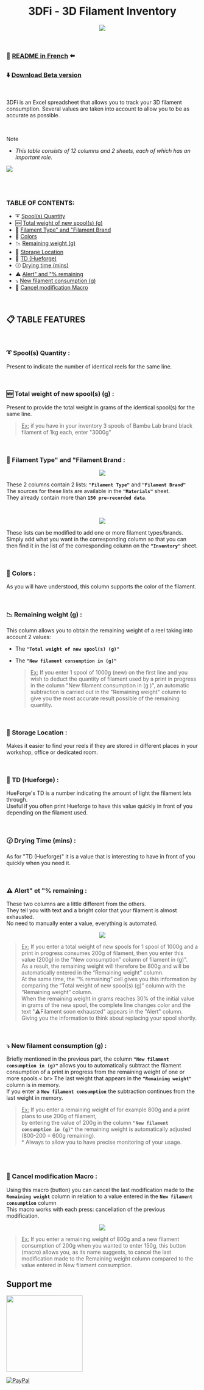 <h1 align="center">3DFi - 3D Filament Inventory</h1>

<p align="center">  
  <img src="https://github.com/user-attachments/assets/06687d3f-0c7b-4bc9-967d-8c176899ea32"/>  
</p>


<br />

### :page_with_curl: [README in French](https://github.com/KORSiRO/3DFi_3D-Filament-Inventory/blob/main/README.md) :arrow_left:

### ⬇️ [Download Beta version](https://github.com/KORSiRO/3DFi_3D-Filament-Inventory/releases)

<br />

3DFi is an Excel spreadsheet that allows you to track your 3D filament consumption. 
Several values are taken into account to allow you to be as accurate as possible.

<br />

> [!NOTE]
>* *This table consists of 12 columns and 2 sheets, each of which has an important role.*

 <img src="https://github.com/user-attachments/assets/8dbc0ac3-acb4-44f5-a256-970c484dae86"/> 

<br /><br />

### TABLE OF CONTENTS:
- :curly_loop: [Spool(s) Quantity](https://github.com/KORSiRO/3DFi_3D-Filament-Inventory/blob/main/README_EN.md#curly_loop-spools-quantity-)
- :new: [Total weight of new spool(s) (g)](https://github.com/KORSiRO/3DFi_3D-Filament-Inventory/blob/main/README_EN.md#new-total-weight-of-new-spools-g-)
- :memo: [Filament Type" and "Filament Brand](https://github.com/KORSiRO/3DFi_3D-Filament-Inventory/blob/main/README_EN.md#memo-filament-type-and-filament-brand-)
- :art: [Colors](https://github.com/KORSiRO/3DFi_3D-Filament-Inventory/blob/main/README_EN.md#art-colors-)
- :chart_with_downwards_trend: [Remaining weight (g)](https://github.com/KORSiRO/3DFi_3D-Filament-Inventory/blob/main/README_EN.md#chart_with_downwards_trend-remaining-weight-g-)
- :file_folder: [Storage Location](https://github.com/KORSiRO/3DFi_3D-Filament-Inventory/blob/main/README_EN.md#file_folder-storage-location-)
- :flower_playing_cards: [TD (Hueforge)](https://github.com/KORSiRO/3DFi_3D-Filament-Inventory/blob/main/README_EN.md#flower_playing_cards-td-hueforge-)
- :clock130: [Drying time (mins)](https://github.com/KORSiRO/3DFi_3D-Filament-Inventory/blob/main/README_EN.md#clock130-drying-time-mins-)
- :warning: [Alert" and "% remaining](https://github.com/KORSiRO/3DFi_3D-Filament-Inventory/blob/main/README_EN.md#warning-alert-et--remaining-)
- :arrow_heading_down: [New filament consumption (g)](https://github.com/KORSiRO/3DFi_3D-Filament-Inventory/blob/main/README_EN.md#arrow_heading_down-nouvelle-consommation-de-filament)
- 🔲 [Cancel modification Macro](https://github.com/KORSiRO/3DFi_3D-Filament-Inventory/blob/main/README_EN.md#black_square_button-macro-annuler-la-modification)

<br />

## :clipboard: TABLE FEATURES

<br />

### :curly_loop: Spool(s) Quantity :

   Present to indicate the number of identical reels for the same line.

<br />

### :new: Total weight of new spool(s) (g) :

   Present to provide the total weight in grams of the identical spool(s) for the same line.
   > <ins>Ex:</ins> if you have in your inventory 3 spools of Bambu Lab brand black filament of 1kg each, enter "3000g"

<br />   

### :memo: Filament Type" and "Filament Brand :

<p align="center">  
<img src="https://github.com/user-attachments/assets/39a6704a-9d40-4134-b052-baa9dc709743"/>
</p>  

These 2 columns contain 2 lists: **`"Filament Type"`** and **`"Filament Brand"`**  
The sources for these lists are available in the **`"Materials"`** sheet.  
They already contain more than **`150 pre-recorded data`**.

<br />

<p align="center">  
<img src="https://github.com/user-attachments/assets/9f642785-ef45-4da9-bb6b-6d1ad0d2ab7c"/>
</p>  

These lists can be modified to add one or more filament types/brands.  
Simply add what you want in the corresponding column so that you can then find it in the list of the corresponding column on the **`"Inventory"`** sheet.

<br />

### :art: Colors :

  As you will have understood, this column supports the color of the filament. 

<br />

### :chart_with_downwards_trend: Remaining weight (g) :

This column allows you to obtain the remaining weight of a reel taking into account 2 values:  
- The **`"Total weight of new spool(s) (g)"`**
- The **`"New filament consumption in (g)"`**<br>

  > <ins>Ex:</ins> If you enter 1 spool of 1000g (new) on the first line and you wish to deduct the quantity of filament used by a print in progress in the column "New filament consumption in (g )",
  > an automatic subtraction is carried out in the "Remaining weight" column to give you the most accurate result possible of the remaining quantity.

<br />

### :file_folder: Storage Location :

Makes it easier to find your reels if they are stored in different places in your workshop, office or dedicated room. 

<br />

### :flower_playing_cards: TD (Hueforge) :

HueForge's TD is a number indicating the amount of light the filament lets through.  
Useful if you often print Hueforge to have this value quickly in front of you depending on the filament used.

<br />

### :clock130: Drying Time (mins) :

As for "TD (Hueforge)" it is a value that is interesting to have in front of you quickly when you need it.

<br />

### :warning: Alert" et "% remaining : 

These two columns are a little different from the others.  
They tell you with text and a bright color that your filament is almost exhausted.  
No need to manually enter a value, everything is automated.  

<p align="center">  
<img src="https://github.com/user-attachments/assets/375273c1-49d3-4407-9b73-8b8c07cb00ba"/>
</p>

> <ins>Ex:</ins> If you enter a total weight of new spools for 1 spool of 1000g and a print in progress consumes 200g of filament, then you enter this value (200g) in the "New consumption" column of filament in (g)".<br>
> As a result, the remaining weight will therefore be 800g and will be automatically entered in the “Remaining weight” column.<br>
> At the same time, the “% remaining” cell gives you this information by comparing the “Total weight of new spool(s) (g)” column with the “Remaining weight” column.<br>
> When the remaining weight in grams reaches 30% of the initial value in grams of the new spool, the complete line changes color and the text "⚠️Filament soon exhausted" appears in the "Alert" column.<br>
> Giving you the information to think about replacing your spool shortly. 
<br>

### :arrow_heading_down: New filament consumption (g) : 

Briefly mentioned in the previous part, the column **`"New filament consumption in (g)"`** allows you to automatically subtract the filament consumption of a print in progress from the remaining weight of one or more spools.< br>
The last weight that appears in the **`"Remaining weight"`** column is in memory.<br>
If you enter a **`New filament consumption`** the subtraction continues from the last weight in memory.

> <ins>Ex:</ins> If you enter a remaining weight of for example 800g and a print plans to use 200g of filament,<br>
> by entering the value of 200g in the column **`"New filament consumption in (g)"`** the remaining weight is automatically adjusted (800-200 = 600g remaining).<br>*
> Always to allow you to have precise monitoring of your usage.

<br /><br />

### :black_square_button: Cancel modification Macro : 

Using this macro (button) you can cancel the last modification made to the **`Remaining weight`** column in relation to a value entered in the **`New filament consumption`** column<br>
This macro works with each press: cancellation of the previous modification.  

<p align="center">  
<img src="https://github.com/user-attachments/assets/363b2807-f869-4251-a2e5-820e2e901deb"/>
</p>

> <ins>Ex:</ins> If you enter a remaining weight of 800g and a new filament consumption of 200g when you wanted to enter 150g,
> this button (macro) allows you, as its name suggests, to cancel the last modification made to the Remaining weight column compared to the value entered in New filament consumption.<br>

## Support me  
<a href="https://ko-fi.com/korsiro"><img src="https://ko-fi.com/img/githubbutton_sm.svg" width="200"></a>

[![PayPal](https://img.shields.io/badge/PayPal-00457C?style=for-the-badge&logo=paypal&logoColor=white)](https://paypal.me/korsiro)
